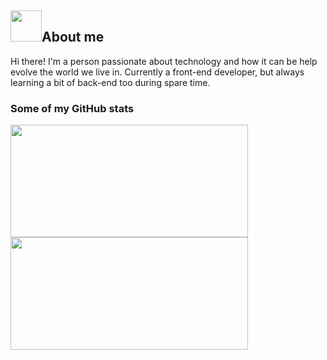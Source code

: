 <h2> <img src="https://i.seadn.io/gae/hrBxrQchz9FI5074r1S74lqoK_1-CBG6F8KUATVtpqt_JwhcfvgtCTY10RNdbHAy-9SNIEC6YWPOQoleKnvUWeOST1J0HffqIrf7HA?auto=format&w=1000" width="50px">About me</h2>
Hi there! I'm a person passionate about technology and how it can be help evolve the world we live in. Currently a front-end developer, but always learning a bit of back-end too during spare time.

<h3>Some of my GitHub stats</h3>
<div style="display: inline_block">
  <img height="180em" width="380" src="https://github-readme-stats.vercel.app/api?username=MarcelDinizPereira&show_icons=true&theme=white&include_all_commits=true&count_private=true"/>
  <img height="180em" width="380" src="https://github-readme-stats.vercel.app/api/top-langs/?username=MarcelDinizPereira&layout=compact&langs_count=7&theme=white"/>
</div>

<!-- <h3>What I specialize in</h3>
<div style="display: inline_block"><br>
  <img align="center" alt="C" height="45" width="45" src="https://github.com/devicons/devicon/blob/master/icons/c/c-original.svg">
  <img align="center" alt="Csharp" height="45" width="45" src="https://raw.githubusercontent.com/devicons/devicon/master/icons/csharp/csharp-original.svg">
  <img align="center" alt="HTML" height="45" width="45" src="https://raw.githubusercontent.com/devicons/devicon/master/icons/html5/html5-original.svg">
  <img align="center" alt="CSS" height="45" width="45" src="https://raw.githubusercontent.com/devicons/devicon/master/icons/css3/css3-original.svg">
  <img align="center" alt="MySQL" height="45" width="45" src="https://github.com/devicons/devicon/blob/master/icons/mysql/mysql-original-wordmark.svg">
  <img align="center" alt="PHP" height="45" width="45" src="https://raw.githubusercontent.com/devicons/devicon/master/icons/php/php-original.svg">
</div> -->
